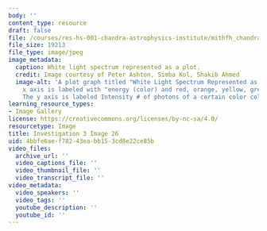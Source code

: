 ```yaml
---
body: ''
content_type: resource
draft: false
file: /courses/res-hs-001-chandra-astrophysics-institute/mithfh_chandra_inv3_whplot.jpg
file_size: 19213
file_type: image/jpeg
image_metadata:
  caption: White light spectrum represented as a plot.
  credit: Image courtesy of Peter Ashton, Simba Kol, Shakib Ahmed
  image-alt: 'A plot graph titled "White Light Spectrum Represented as a Plot." The
    x axis is labeled with "energy (color) and red, orange, yellow, green, and blue.
    The y axis is labeled Intensity # of photons of a certain color collected. '
learning_resource_types:
- Image Gallery
license: https://creativecommons.org/licenses/by-nc-sa/4.0/
resourcetype: Image
title: Investigation 3 Image 26
uid: 4bbfe6ae-f782-43ea-bb15-3cd8e22ce85b
video_files:
  archive_url: ''
  video_captions_file: ''
  video_thumbnail_file: ''
  video_transcript_file: ''
video_metadata:
  video_speakers: ''
  video_tags: ''
  youtube_description: ''
  youtube_id: ''
---
```

